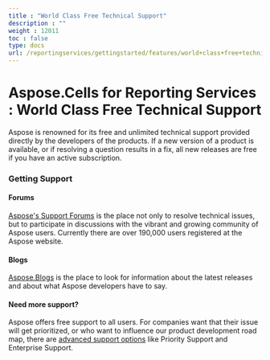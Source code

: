```yaml
---
title : "World Class Free Technical Support" 
description : "" 
weight : 12011 
toc : false
type: docs
url: /reportingservices/gettingstarted/features/world+class+free+technical+support/
---
```


# Aspose.Cells for Reporting Services : World Class Free Technical Support


Aspose is renowned for its free and unlimited technical support provided directly by the developers of the products. If a new version of a product is available, or if resolving a question results in a fix, all new releases are free if you have an active subscription.

### Getting Support

#### Forums

[Aspose's Support Forums](http://www.aspose.com/community/forums/default.aspx) is the place not only to resolve technical issues, but to participate in discussions with the vibrant and growing community of Aspose users. Currently there are over 190,000 users registered at the Aspose website.

#### Blogs

[Aspose.Blogs](http://www.aspose.com/blogs/index.php) is the place to look for information about the latest releases and about what Aspose developers have to say.

#### Need more support?

Aspose offers free support to all users. For companies want that their issue will get prioritized, or who want to influence our product development road map, there are [advanced support options](http://www.aspose.com/corporate/services/support-options.aspx) like Priority Support and Enterprise Support.

